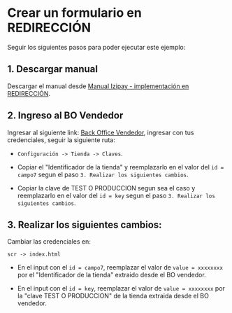 # Crear un formulario en REDIRECCIÓN

  Seguir los siguientes pasos para poder ejecutar este ejemplo:


## 1. Descargar manual

Descargar el manual desde [Manual Izipay - implementación en REDIRECCIÓN](https://secure.micuentaweb.pe/doc/es-PE/form-payment/quick-start-guide/sitemap.html).


## 2. Ingreso al BO Vendedor

Ingresar al siguiente link: [Back Office Vendedor](https://secure.micuentaweb.pe/vads-merchant/), ingresar con tus credenciales, seguir la siguiente ruta:

* `Configuración -> Tienda -> Claves`.

* Copiar el "Identificador de la tienda" y reemplazarlo en el valor del `id = campo7` segun el paso `3. Realizar los siguientes cambios`.

* Copiar la clave de TEST O PRODUCCION segun sea el caso y reemplazarlo en el valor del `id = key` segun el paso `3. Realizar los siguientes cambios`.


## 3. Realizar los siguientes cambios:

Cambiar las credenciales en:

`scr -> index.html`

* En el input con el `id = campo7`, reemplazar el valor de `value = xxxxxxxx` por el "Identificador de la tienda" extraido desde el BO vendedor.

* En el input con el `id = key`, reemplazar el valor de `value = xxxxxxxx` por la "clave TEST O PRODUCCION" de la tienda extraida desde el BO vendedor.

